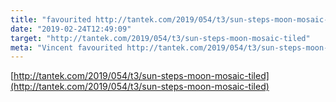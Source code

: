 ```yaml
---
title: "favourited http://tantek.com/2019/054/t3/sun-steps-moon-mosaic-tiled"
date: "2019-02-24T12:49:09"
target: "http://tantek.com/2019/054/t3/sun-steps-moon-mosaic-tiled"
meta: "Vincent favourited http://tantek.com/2019/054/t3/sun-steps-moon-mosaic-tiled"
---
```

[http://tantek.com/2019/054/t3/sun-steps-moon-mosaic-tiled](http://tantek.com/2019/054/t3/sun-steps-moon-mosaic-tiled)
